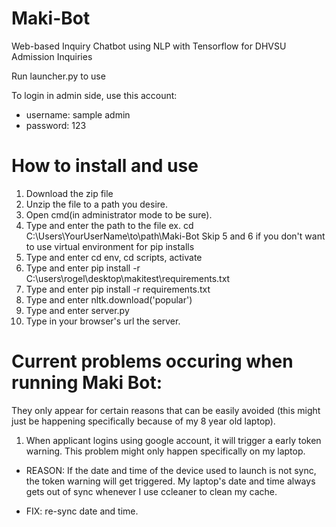 # Maki-Bot
Web-based Inquiry Chatbot using NLP with Tensorflow for DHVSU Admission Inquiries


Run launcher.py to use

To login in admin side, use this account:
- username: sample admin
- password: 123

# How to install and use
1. Download the zip file
2. Unzip the file to a path you desire.
3. Open cmd(in administrator mode to be sure).
4. Type and enter the path to the file ex. cd C:\Users\YourUserName\to\path\Maki-Bot
Skip 5 and 6 if you don't want to use virtual environment for pip installs
5. Type and enter cd env, cd scripts, activate
6. Type and enter pip install -r C:\users\rogel\desktop\makitest\requirements.txt
7. Type and enter pip install -r requirements.txt
8. Type and enter nltk.download('popular')
9. Type and enter server.py
10. Type in your browser's url the server.

# Current problems occuring when running Maki Bot:
They only appear for certain reasons that can be easily avoided (this might just be happening specifically because of my 8 year old laptop).
1. When applicant logins using google account, it will trigger a early token warning. This problem might only happen specifically on my laptop.

- REASON: If the date and time of the device used to launch is not sync, the token warning will get triggered. My laptop's date and time always gets out of sync whenever I use ccleaner to clean my cache. 

- FIX: re-sync date and time.
